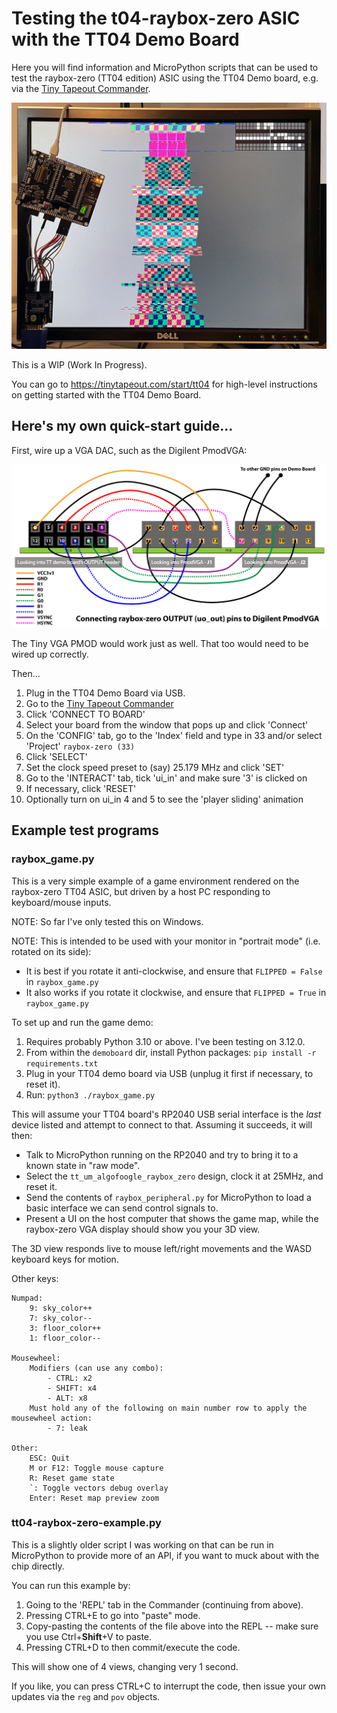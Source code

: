 # Testing the t04-raybox-zero ASIC with the TT04 Demo Board

Here you will find information and MicroPython scripts that can be used to test the raybox-zero (TT04 edition) ASIC using the TT04 Demo board, e.g. via the [Tiny Tapeout Commander].

![Demo board connected to VGA display, running raybox-zero on the TT04 ASIC](../doc/raybox-zero-tt04-board.jpg)

This is a WIP (Work In Progress).

You can go to https://tinytapeout.com/start/tt04 for high-level instructions on getting started with the TT04 Demo Board.

## Here's my own quick-start guide...

First, wire up a VGA DAC, such as the Digilent PmodVGA:

![PmodVGA wiring for raybox-zero TT04](../doc/vga-wiring.png)

The Tiny VGA PMOD would work just as well. That too would need to be wired up correctly.

Then...

1.  Plug in the TT04 Demo Board via USB.
2.  Go to the [Tiny Tapeout Commander]
3.  Click 'CONNECT TO BOARD'
4.  Select your board from the window that pops up and click 'Connect'
5.  On the 'CONFIG' tab, go to the 'Index' field and type in 33 and/or select 'Project' `raybox-zero (33)`
6.  Click 'SELECT'
7.  Set the clock speed preset to (say) 25.179 MHz and click 'SET'
8.  Go to the 'INTERACT' tab, tick 'ui_in' and make sure '3' is clicked on
9.  If necessary, click 'RESET'
10. Optionally turn on ui_in 4 and 5 to see the 'player sliding' animation

## Example test programs

### raybox_game.py

This is a very simple example of a game environment rendered on the raybox-zero TT04 ASIC, but driven by a host PC responding to keyboard/mouse inputs.

NOTE: So far I've only tested this on Windows.

NOTE: This is intended to be used with your monitor in "portrait mode" (i.e. rotated on its side):
*   It is best if you rotate it anti-clockwise, and ensure that `FLIPPED = False` in `raybox_game.py`
*   It also works if you rotate it clockwise, and ensure that `FLIPPED = True` in `raybox_game.py`

To set up and run the game demo:

1.  Requires probably Python 3.10 or above. I've been testing on 3.12.0.
2.  From within the `demoboard` dir, install Python packages: `pip install -r requirements.txt`
3.  Plug in your TT04 demo board via USB (unplug it first if necessary, to reset it).
4.  Run: `python3 ./raybox_game.py`

This will assume your TT04 board's RP2040 USB serial interface is the *last* device listed and attempt to connect to that. Assuming it succeeds, it will then:
*   Talk to MicroPython running on the RP2040 and try to bring it to a known state in "raw mode".
*   Select the `tt_um_algofoogle_raybox_zero` design, clock it at 25MHz, and reset it.
*   Send the contents of `raybox_peripheral.py` for MicroPython to load a basic interface we can send control signals to.
*   Present a UI on the host computer that shows the game map, while the raybox-zero VGA display should show you your 3D view.

The 3D view responds live to mouse left/right movements and the WASD keyboard keys for motion.

Other keys:

```
Numpad:
    9: sky_color++
    7: sky_color--
    3: floor_color++
    1: floor_color--

Mousewheel:
    Modifiers (can use any combo):
        - CTRL: x2 
        - SHIFT: x4
        - ALT: x8
    Must hold any of the following on main number row to apply the mousewheel action:
        - 7: leak

Other:
    ESC: Quit
    M or F12: Toggle mouse capture
    R: Reset game state
    `: Toggle vectors debug overlay
    Enter: Reset map preview zoom
```


### tt04-raybox-zero-example.py

This is a slightly older script I was working on that can be run in MicroPython to provide more of an API, if you want to muck about with the chip directly.

You can run this example by:

1.  Going to the 'REPL' tab in the Commander (continuing from above).
2.  Pressing CTRL+E to go into "paste" mode.
3.  Copy-pasting the contents of the file above into the REPL -- make sure you use Ctrl+**Shift**+V to paste.
4.  Pressing CTRL+D to then commit/execute the code.

This will show one of 4 views, changing very 1 second.

If you like, you can press CTRL+C to interrupt the code, then issue your own updates via the `reg` and `pov` objects.


[Tiny Tapeout Commander]: https://commander.tinytapeout.com/
